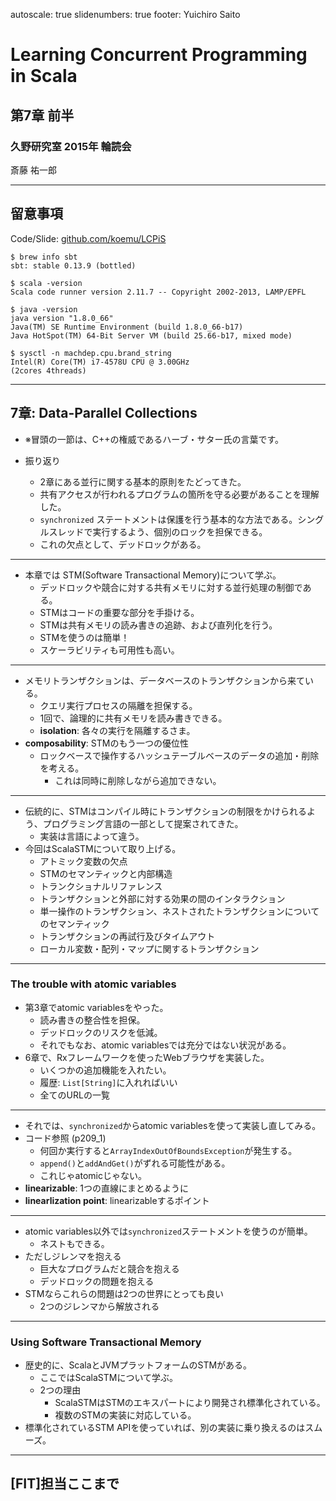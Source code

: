 autoscale: true
slidenumbers: true
footer: Yuichiro Saito

# Learning Concurrent Programming in Scala

## 第7章 前半

### 久野研究室 2015年 輪読会

斎藤 祐一郎

---

## 留意事項

Code/Slide: [github.com/koemu/LCPiS](https://github.com/koemu/LCPiS)

```
$ brew info sbt
sbt: stable 0.13.9 (bottled)

$ scala -version
Scala code runner version 2.11.7 -- Copyright 2002-2013, LAMP/EPFL

$ java -version
java version "1.8.0_66"
Java(TM) SE Runtime Environment (build 1.8.0_66-b17)
Java HotSpot(TM) 64-Bit Server VM (build 25.66-b17, mixed mode)

$ sysctl -n machdep.cpu.brand_string  
Intel(R) Core(TM) i7-4578U CPU @ 3.00GHz
(2cores 4threads)
```

---

## 7章: Data-Parallel Collections

- ※冒頭の一節は、C++の権威であるハーブ・サター氏の言葉です。

- 振り返り
    - 2章にある並行に関する基本的原則をたどってきた。
    - 共有アクセスが行われるプログラムの箇所を守る必要があることを理解した。
    - `synchronized` ステートメントは保護を行う基本的な方法である。シングルスレッドで実行するよう、個別のロックを担保できる。
    -  これの欠点として、デッドロックがある。

---

- 本章では STM(Software Transactional Memory)について学ぶ。
    - デッドロックや競合に対する共有メモリに対する並行処理の制御である。
    - STMはコードの重要な部分を手掛ける。
    - STMは共有メモリの読み書きの追跡、および直列化を行う。
    - STMを使うのは簡単！
    - スケーラビリティも可用性も高い。

---

- メモリトランザクションは、データベースのトランザクションから来ている。
    - クエリ実行プロセスの隔離を担保する。
    - 1回で、論理的に共有メモリを読み書きできる。
    - **isolation**: 各々の実行を隔離するさま。
- **composability**: STMのもう一つの優位性
    - ロックベースで操作するハッシュテーブルベースのデータの追加・削除を考える。
        - これは同時に削除しながら追加できない。

---

- 伝統的に、STMはコンパイル時にトランザクションの制限をかけられるよう、プログラミング言語の一部として提案されてきた。
    - 実装は言語によって違う。
- 今回はScalaSTMについて取り上げる。
    - アトミック変数の欠点
    - STMのセマンティックと内部構造
    - トランクショナルリファレンス
    - トランザクションと外部に対する効果の間のインタラクション
    - 単一操作のトランザクション、ネストされたトランザクションについてのセマンティック
    - トランザクションの再試行及びタイムアウト
    - ローカル変数・配列・マップに関するトランザクション

---

### The trouble with atomic variables

- 第3章でatomic variablesをやった。
    - 読み書きの整合性を担保。
    - デッドロックのリスクを低減。
    - それでもなお、atomic variablesでは充分ではない状況がある。
- 6章で、Rxフレームワークを使ったWebブラウザを実装した。
    - いくつかの追加機能を入れたい。
    - 履歴: `List[String]`に入れればいい
    - 全てのURLの一覧

---

- それでは、`synchronized`からatomic variablesを使って実装し直してみる。
- コード参照 (p209_1)
    - 何回か実行すると`ArrayIndexOutOfBoundsException`が発生する。
    - `append()`と`addAndGet()`がずれる可能性がある。
    - これじゃatomicじゃない。
- **linearizable**: 1つの直線にまとめるように
- **linearlization point**: linearizableするポイント

---

- atomic variables以外では`synchronized`ステートメントを使うのが簡単。
    - ネストもできる。
- ただしジレンマを抱える
    - 巨大なプログラムだと競合を抱える
    - デッドロックの問題を抱える
- STMならこれらの問題は2つの世界にとっても良い
    - 2つのジレンマから解放される

---

### Using Software Transactional Memory

- 歴史的に、ScalaとJVMプラットフォームのSTMがある。
    - ここではScalaSTMについて学ぶ。
    - 2つの理由
        - ScalaSTMはSTMのエキスパートにより開発され標準化されている。
        - 複数のSTMの実装に対応している。
- 標準化されているSTM APIを使っていれば、別の実装に乗り換えるのはスムーズ。

---

## [FIT]担当ここまで

